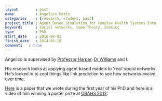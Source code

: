 ```yaml
---
layout        : post
name          : Angelico Fetta
categories    : [research, student, past]
project_title : Agent Based Simulation for Complex Health Systems Interventions
keywords      : Social networks, Game Theory, Smoking
type          : PhD
start_date    : 2010-09-01
finish_date   : 2014-05-15
comments   : true
---
```


Angelico is supervised by [Professor Harper](http://www.profpaulharper.com/), [Dr Williams](http://www.cardiff.ac.uk/maths/contactsandpeople/profiles/williamsje.html) and I.

His research looks at applying agent based models to 'real' social networks. He's looked in to cool things like link prediction to see how networks evolve over time.

[Here](http://www.sciencedirect.com/science/article/pii/S0378437111009897) is a paper that we wrote during the first year of his PhD and here is a video of him winning a poster prize at [ORAHS 2012](http://www.utwente.nl/mb/orahs2012/):
